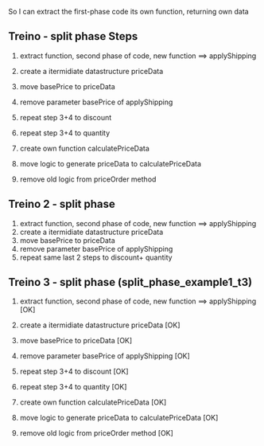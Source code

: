 So I can extract the first-phase code its own function, returning own data

## Treino - split phase Steps

1. extract function, second phase of code, new function ==> applyShipping
2. create a itermidiate datastructure priceData
3. move basePrice to priceData
4. remove parameter basePrice of applyShipping
5. repeat step 3+4 to discount
6. repeat step 3+4 to quantity

7. create own function calculatePriceData
8. move logic to generate priceData to calculatePriceData
9. remove old logic from priceOrder method

## Treino 2 - split phase

1. extract function, second phase of code, new function ==> applyShipping
2. create a itermidiate datastructure priceData
3. move basePrice to priceData
4. remove parameter basePrice of applyShipping
5. repeat same last 2 steps to discount+ quantity

## Treino 3 - split phase (split_phase_example1_t3)

1. extract function, second phase of code, new function ==> applyShipping [OK]
2. create a itermidiate datastructure priceData [OK]
3. move basePrice to priceData [OK]
4. remove parameter basePrice of applyShipping [OK]
5. repeat step 3+4 to discount [OK]
6. repeat step 3+4 to quantity [OK]

7. create own function calculatePriceData [OK]
8. move logic to generate priceData to calculatePriceData [OK]
9. remove old logic from priceOrder method [OK]